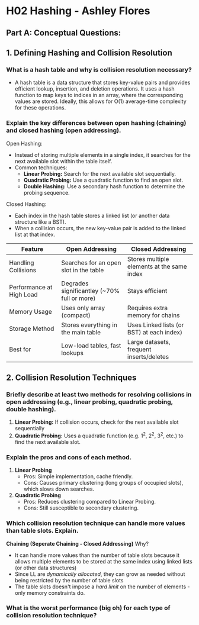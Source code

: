 # H02 Hashing - Ashley Flores
## Part A: Conceptual Questions:
## 1. Defining Hashing and Collision Resolution
### What is a hash table and why is collision resolution necessary?
  * A hash table is a data structure that stores key-value pairs and provides efficient lookup, insertion, and deletion operations. It uses a hash function to map keys to indices in an array, where the corresponding values are stored. Ideally, this allows for O(1) average-time complexity for these operations.
### Explain the key differences between open hashing (chaining) and closed hashing (open addressing).
Open Hashing:
  * Instead of storing multiple elements in a single index, it searches for the next available slot within the table itself.
  * Common techniques:
    * **Linear Probing:** Search for the next available slot sequentially.
    * **Quadratic Probing:** Use a quadratic function to find an open slot.
    * **Double Hashing:** Use a secondary hash function to determine the probing sequence.
      
 Closed Hashing:
  * Each index in the hash table stores a linked list (or another data structure like a BST).
  * When a collision occurs, the new key-value pair is added to the linked list at that index.

|Feature|Open Addressing|Closed Addressing|
|----|------|------|
|Handling Collisions|Searches for an open slot in the table|Stores multiple elements at the same index|
|Performance at High Load|Degrades significantley (~70% full or more)|Stays efficient|
|Memory Usage|Uses only array (compact)|Requires extra memory for chains|
|Storage Method|Stores everything in the main table|Uses Linked lists (or BST) at each index)|
|Best for|Low-load tables, fast lookups|Large datasets, frequent inserts/deletes|

## 2. Collision Resolution Techniques
### Briefly describe at least two methods for resolving collisions in open addressing (e.g., linear probing, quadratic probing, double hashing).
1. **Linear Probing:** If collision occurs, check for the next available slot sequentially
2. **Quadratic Probing:** Uses a quadratic function (e.g. 1<sup>2</sup>, 2<sup>2</sup>, 3<sup>2</sup>, etc.) to find the next available slot.

### Explain the pros and cons of each method.
1. **Linear Probing**
   * Pros: Simple implementation, cache friendly.
   * Cons: Causes primary clustering (long groups of occupied slots), which slows down searches.
2. **Quadratic Probing**
   * Pros: Reduces clustering compared to Linear Probing.
   * Cons: Still susceptible to secondary clustering.

### Which collision resolution technique can handle more values than table slots. Explain.
**Chaining (Seperate Chaining - Closed Addressing)** Why?
 * It can handle more values than the number of table slots because it allows multiple elements to be stored at the same index using linked lists (or other data structures)
 * Since LL are *dynamically allocated*, they can grow as needed without being restricted by the number of table slots
 * The table slots doesn't impose a *hard limit* on the number of elements - only memory constraints do.

### What is the worst performance (big oh) for each type of collision resolution technique?
